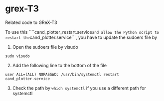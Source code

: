 # grex-T3
Related code to GReX-T3

To use this ````cand_plotter_restart.service``` and allow the Python script to restart the ```cand_plotter.service```, you have to update the sudoers file by
1. Open the sudoers file by visudo
```
sudo visudo
```
2. Add the following line to the bottom of the file
```
user ALL=(ALL) NOPASSWD: /usr/bin/systemctl restart cand_plotter.service
```
3. Check the path by ```which systemctl``` if you use a different path for systemctl 

